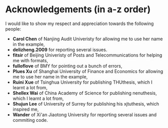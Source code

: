 # Acknowledgements (in a-z order) #

I would like to show my respect and appreciation towards the following people:

  * **Carol Chen** of Nanjing Audit Univeristy for allowing me to use her name in the example,
  * **delizheng.2009** for reporting several issues.
  * **fitsir** of Beijing Univeristy of Posts and Telecommunications for helping me with formats,
  * **fulloflove** of BMY for pointing out a bunch of errors,
  * **Plues Xu** of Shanghai University of Finance and Economics for allowing me to use her name in the example,
  * **Ruini Xue** of Tsinghua University for publishing THUthesis, which I learnt a lot from,
  * **Shellex Wai** of China Academy of Science for publishing nenuthesis, which I learnt a lot from,
  * **Shujun Lee** of University of Surrey for publishing his xjtuthesis, which inspired me,
  * **Wander** of Xi'an Jiaotong University for reporting several issues and commiting code.